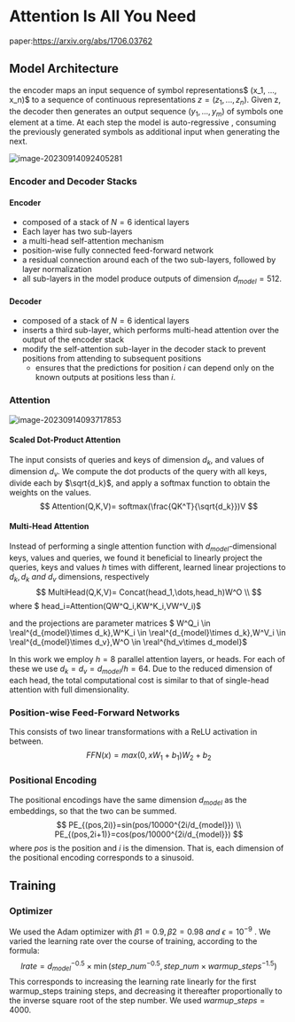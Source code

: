 # Attention Is All You Need

paper:https://arxiv.org/abs/1706.03762

##  Model Architecture

 the encoder maps an input sequence of symbol representations$ (x_1, ..., x_n)$ to a sequence of continuous representations $z = (z_1, ..., z_n)$. Given z, the decoder then generates an output sequence $(y_1, ..., y_m)$ of symbols one element at a time. At each step the model is auto-regressive , consuming the previously generated symbols as additional input when generating the next.

![image-20230914092405281](C:\Users\buy1\Desktop\assets\image-20230914092405281.png)

### Encoder and Decoder Stacks

#### Encoder

- composed of a stack of $N = 6$ identical layers
-  Each layer has two sub-layers
  - a multi-head self-attention mechanism
  - position-wise fully connected feed-forward network
- a residual connection around each of the two sub-layers, followed by layer normalization
- all sub-layers in the model produce outputs of dimension $d_{model} = 512$.

#### Decoder

- composed of a stack of $N = 6$ identical layers
- inserts a third sub-layer, which performs multi-head attention over the output of the encoder stack
- modify the self-attention sub-layer in the decoder stack to prevent positions from attending to subsequent positions
  - ensures that the predictions for position $i$ can depend only on the known outputs at positions less than $i$.

### Attention

![image-20230914093717853](C:\Users\buy1\Desktop\assets\image-20230914093717853.png)

#### Scaled Dot-Product Attention

The input consists of queries and keys of dimension $d_k$, and values of dimension $d_v$. We compute the dot products of the query with all keys, divide each by $\sqrt{d_k}$, and apply a softmax function to obtain the weights on the values.
$$
Attention(Q,K,V)= softmax(\frac{QK^T}{\sqrt{d_k}})V
$$

#### Multi-Head Attention

Instead of performing a single attention function with $d_{model}$-dimensional keys, values and queries, we found it beneficial to linearly project the queries, keys and values $h$ times with different, learned linear projections to $d_k, d_k \  and \ d_v$ dimensions, respectively
$$
MultiHead(Q,K,V)= Concat(head_1,\dots,head_h)W^O \\
$$
where $ head_i=Attention(QW^Q_i,KW^K_i,VW^V_i)$ 

and the projections are parameter matrices $ W^Q_i \in \real^{d_{model}\times d_k},W^K_i \in \real^{d_{model}\times d_k},W^V_i \in \real^{d_{model}\times d_v},W^O \in \real^{hd_v\times d_model}$

In this work we employ $h = 8$ parallel attention layers, or heads. For each of these we use $d_k = d_v = d_{model}/h = 64$. Due to the reduced dimension of each head, the total computational cost is similar to that of single-head attention with full dimensionality.

### Position-wise Feed-Forward Networks

This consists of two linear transformations with a ReLU activation in between.
$$
FFN(x)=max(0,xW_1+b_1)W_2+b_2
$$

### Positional Encoding

The positional encodings have the same dimension $d_{model}$ as the embeddings, so that the two can be summed.
$$
PE_{(pos,2i)}=sin(pos/10000^{2i/d_{model}}) \\
PE_{(pos,2i+1)}=cos(pos/10000^{2i/d_{model}})
$$
where $pos$ is the position and $i$ is the dimension. That is, each dimension of the positional encoding corresponds to a sinusoid. 

## Training

### Optimizer

We used the Adam optimizer with $β1 = 0.9, β2 = 0.98 \ and \  ϵ = 10^{−9}$ . We varied the learning rate over the course of training, according to the formula:
$$
lrate=d^{-0.5}_{model}\times \min(step\_num^{-0.5},step\_num\times warmup\_steps^{-1.5})
$$
This corresponds to increasing the learning rate linearly for the first warmup_steps training steps, and decreasing it thereafter proportionally to the inverse square root of the step number. We used $warmup\_steps = 4000$.